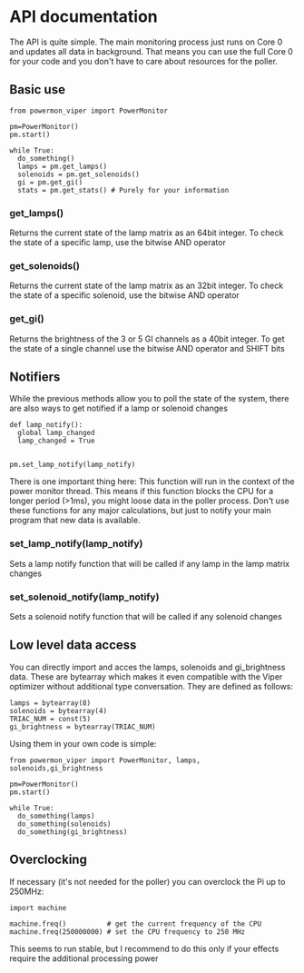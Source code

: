 # API documentation

The API is quite simple. The main monitoring process just runs on Core 0 and updates all data in background. That means you can use the full Core 0 for your code and you don't have to care about resources for the poller.

## Basic use

```
from powermon_viper import PowerMonitor

pm=PowerMonitor()
pm.start()

while True:
  do_something()
  lamps = pm.get_lamps()
  solenoids = pm.get_solenoids()
  gi = pm.get_gi()
  stats = pm.get_stats() # Purely for your information
```

### get_lamps()
Returns the current state of the lamp matrix as an 64bit integer. To check the state of a specific lamp, use the bitwise AND operator

### get_solenoids()
Returns the current state of the lamp matrix as an 32bit integer. To check the state of a specific solenoid, use the bitwise AND operator

### get_gi()
Returns the brightness of the 3 or 5 GI channels as a 40bit integer. To get the state of a single channel use the bitwise AND operator and SHIFT bits

## Notifiers

While the previous methods allow you to poll the state of the system, there are also ways to get notified if a lamp or solenoid changes

```
def lamp_notify():
  global lamp_changed
  lamp_changed = True 
  
 
pm.set_lamp_notify(lamp_notify)
```

There is one important thing here: This function will run in the context of the power monitor thread. This means if this function blocks the CPU 
for a longer period (>1ms), you might loose data in the poller process. Don't use these functions for any major calculations, but just to notify your main
program that new data is available. 

### set_lamp_notify(lamp_notify)

Sets a lamp notify function that will be called if any lamp in the lamp matrix changes

### set_solenoid_notify(lamp_notify)

Sets a solenoid notify function that will be called if any solenoid changes

## Low level data access

You can directly import and acces the lamps, solenoids and gi_brightness data. These are bytearray which makes it even compatible with the Viper optimizer 
without additional type conversation. They are defined as follows:

```
lamps = bytearray(8)
solenoids = bytearray(4)
TRIAC_NUM = const(5)
gi_brightness = bytearray(TRIAC_NUM)
```

Using them in your own code is simple:

```
from powermon_viper import PowerMonitor, lamps, solenoids,gi_brightness

pm=PowerMonitor()
pm.start()

while True:
  do_something(lamps)
  do_something(solenoids)
  do_something(gi_brightness)
```


## Overclocking

If necessary (it's not needed for the poller) you can overclock the Pi up to 250MHz:
```
import machine

machine.freq()          # get the current frequency of the CPU
machine.freq(250000000) # set the CPU frequency to 250 MHz
```

This seems to run stable, but I recommend to do this only if your effects require the additional processing power


